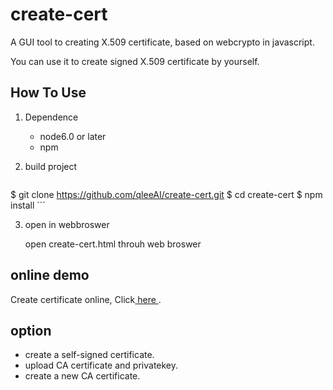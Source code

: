 # create-cert
A GUI tool to creating X.509 certificate, based on webcrypto in javascript.

You can use it to create signed X.509 certificate by yourself.

## How To Use

1. Dependence

    * node6.0 or later
    * npm

2. build project

    ```
$ git clone https://github.com/qleeAI/create-cert.git
$ cd create-cert
$ npm install
    ```

3. open in webbroswer

    open create-cert.html throuh web broswer


## online demo

Create certificate online, Click[ here ](https://tool.qlee.in/create-cert.html).


## option

* create a self-signed certificate.
* upload CA certificate and privatekey.
* create a new CA certificate.
